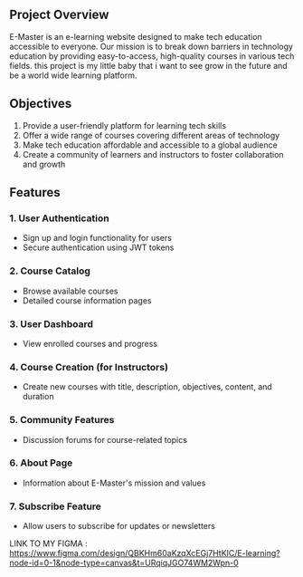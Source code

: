 ## Project Overview

E-Master is an e-learning website designed to make tech education accessible to everyone. Our mission is to break down barriers in technology education by providing easy-to-access, high-quality courses in various tech fields. this project is my little baby that i want to see grow in the future and be a world wide learning platform. 

## Objectives

1. Provide a user-friendly platform for learning tech skills
2. Offer a wide range of courses covering different areas of technology
3. Make tech education affordable and accessible to a global audience
4. Create a community of learners and instructors to foster collaboration and growth

## Features

### 1. User Authentication
- Sign up and login functionality for users
- Secure authentication using JWT tokens

### 2. Course Catalog
- Browse available courses
- Detailed course information pages




### 3. User Dashboard
- View enrolled courses and progress

### 4. Course Creation (for Instructors)
- Create new courses with title, description, objectives, content, and duration

### 5. Community Features
- Discussion forums for course-related topics

### 6. About Page
- Information about E-Master's mission and values

### 7. Subscribe Feature
- Allow users to subscribe for updates or newsletters

LINK TO MY FIGMA :
https://www.figma.com/design/QBKHm60aKzqXcEGj7HtKIC/E-learning?node-id=0-1&node-type=canvas&t=URqiqJGO74WM2Wpn-0

